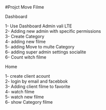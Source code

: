 #Projct Move Filme

Dashboard

1- Use Dashboard Admin vali LTE </br>
2- Adding new admin with specific permissions </br>
3- Create Category </br>
4- adding new filme </br>
5- adding Move to multe Category </br>
6- adding super admin settings socialite </br>
6- Count witch filme </br>

Home


1- create client acount </br>
2- login by email and facebbok </br>
3- Adding client filme to favorite </br>
4- watch filme </br>
5- watch new filme </br>
6- show Category filme </br>
